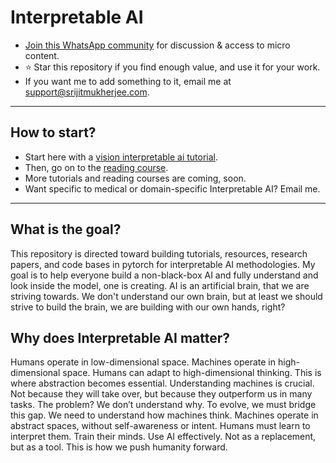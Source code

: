 # Interpretable AI 

* [Join this WhatsApp community](https://chat.whatsapp.com/Ltny00USikU1JEuVArJHwW) for discussion & access to micro content.
* ⭐ Star this repository if you find enough value, and use it for your work.
* If you want me to add something to it, email me at support@srijitmukherjee.com.

---

## How to start?

* Start here with a [vision interpretable ai tutorial](https://github.com/mukherjeesrijit/interpretable-ai/blob/main/vision-interpretable-ai-tutorial-1.ipynb).
* Then, go on to the [reading course](https://github.com/mukherjeesrijit/interpretable-ai/blob/main/reading-course.md).
* More tutorials and reading courses are coming, soon.
* Want specific to medical or domain-specific Interpretable AI? Email me.
 
---

## What is the goal?

This repository is directed toward building tutorials, resources, research papers, and code bases in pytorch for interpretable AI methodologies. My goal is to help everyone build a non-black-box AI and fully understand and look inside the model, one is creating. AI is an artificial brain, that we are striving towards. We don't understand our own brain, but at least we should strive to build the brain, we are building with our own hands, right?

## Why does Interpretable AI matter?

Humans operate in low-dimensional space. Machines operate in high-dimensional space. Humans can adapt to high-dimensional thinking. This is where abstraction becomes essential. Understanding machines is crucial. Not because they will take over, but because they outperform us in many tasks. The problem? We don’t understand why. To evolve, we must bridge this gap. We need to understand how machines think. Machines operate in abstract spaces, without self-awareness or intent. Humans must learn to interpret them. Train their minds. Use AI effectively. Not as a replacement, but as a tool. This is how we push humanity forward.
